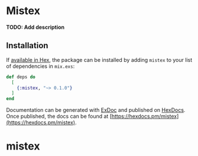 # Mistex

**TODO: Add description**

## Installation

If [available in Hex](https://hex.pm/docs/publish), the package can be installed
by adding `mistex` to your list of dependencies in `mix.exs`:

```elixir
def deps do
  [
    {:mistex, "~> 0.1.0"}
  ]
end
```

Documentation can be generated with [ExDoc](https://github.com/elixir-lang/ex_doc)
and published on [HexDocs](https://hexdocs.pm). Once published, the docs can
be found at [https://hexdocs.pm/mistex](https://hexdocs.pm/mistex).

# mistex
